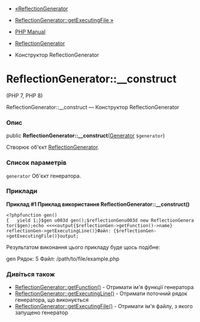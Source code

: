 - [«ReflectionGenerator](class.reflectiongenerator.md)
- [ReflectionGenerator::getExecutingFile
»](reflectiongenerator.getexecutingfile.md)

- [PHP Manual](index.md)
- [ReflectionGenerator](class.reflectiongenerator.md)
- Конструктор ReflectionGenerator

# ReflectionGenerator::\_\_construct

(PHP 7, PHP 8)

ReflectionGenerator::\_\_construct — Конструктор ReflectionGenerator

### Опис

public
**ReflectionGenerator::\_\_construct**([Generator](class.generator.md)
`$generator`)

Створює об'єкт [ReflectionGenerator](class.reflectiongenerator.md).

### Список параметрів

`generator`
Об'єкт генератора.

### Приклади

**Приклад #1 Приклад використання
**ReflectionGenerator::\_\_construct()****

` <?phpfunction gen(){   yield 1;}$gen u003d gen();$reflectionGenu003d new ReflectionGenerator($gen);echo <<<<output{$reflectionGen->getFunction()->name} reflectionGen->getExecutingLine()}Файл: {$reflectionGen->getExecutingFile()}output; `

Результатом виконання цього прикладу буде щось подібне:

gen
Рядок: 5
Файл: /path/to/file/example.php

### Дивіться також

- [ReflectionGenerator::getFunction()](reflectiongenerator.getfunction.md) -
Отримати ім'я функції генератора
- [ReflectionGenerator::getExecutingLine()](reflectiongenerator.getexecutingline.md) -
Отримати поточний рядок генератора, що виконується
- [ReflectionGenerator::getExecutingFile()](reflectiongenerator.getexecutingfile.md) -
Отримати ім'я файлу, з якого запущено генератор

